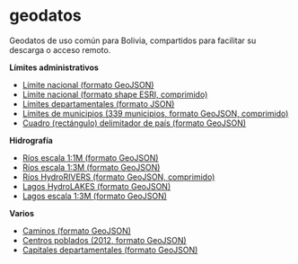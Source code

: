 # geodatos
Geodatos de uso común para Bolivia, compartidos para facilitar su descarga o acceso remoto.

**Límites administrativos**
- [Límite nacional (formato GeoJSON)](bol_limite_nacional_b.geojson)
- [Límite nacional (formato shape ESRI, comprimido)](bol_limite_nacional.zip)
- [Límites departamentales (formato JSON)](bol_lim_dpto.json)
- [Límites de municipios (339 municipios, formato GeoJSON, comprimido)](bol_municipios_339_pob2012_ed.geojson.tar.gz)
- [Cuadro (rectángulo) delimitador de país (formato GeoJSON)](bol_cuadro_delimitador.geojson)


**Hidrografía**
- [Ríos escala 1:1M (formato GeoJSON)](bol_rios1m.geojson)
- [Ríos escala 1:3M (formato GeoJSON)](bol_riv3m_lines.geojson)
- [Ríos HydroRIVERS (formato GeoJSON, comprimido)](bol_hydrorivers_v10_sa.geojson.tar.gz)
- [Lagos HydroLAKES (formato GeoJSON)](bol_HydroLAKES_polys_v10.geojson)
- [Lagos escala 1:3M (formato GeoJSON)](bol_riv3m_polys.geojson)

**Varios**
- [Caminos (formato GeoJSON)](bol_caminos.geojson)
- [Centros poblados (2012, formato GeoJSON)](bol_centros_poblados_2012.geojson)
- [Capitales departamentales (formato GeoJSON)](bol_capital_departamental.geojson)
